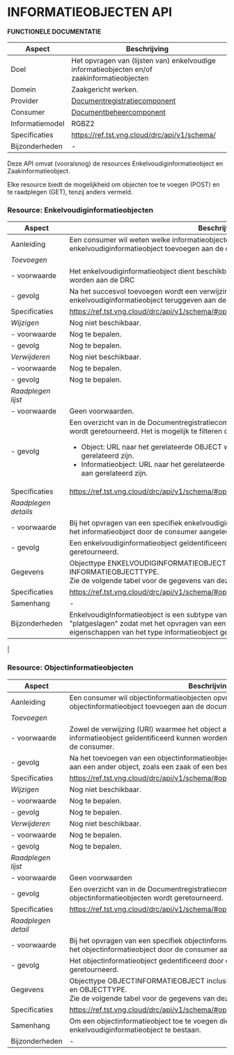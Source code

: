 INFORMATIEOBJECTEN  API
==========
**FUNCTIONELE DOCUMENTATIE**


| **Aspect**      | **Beschrijving**                                                                                                                                                                       |
|-----------------|----------------------------------------------------------------------------------------------------------------------------------------------------------------------------------------|
| Doel            | Het opvragen van (lijsten van) enkelvoudige informatieobjecten en/of zaakinformatieobjecten |
| Domein          | Zaakgericht werken.                                                                                             |
| Provider        | [Documentregistratiecomponent](https://www.gemmaonline.nl/index.php/GEMMA2/0.9/id-0e99ec6c-283a-4ec9-8efa-e11468e6b878) |
| Consumer        | [Documentbeheercomponent](https://www.gemmaonline.nl/index.php/GEMMA2/0.9/id-25ee9ea7-be66-4bdd-b40c-191777a88b35)  |
| Informatiemodel | RGBZ2  |
| Specificaties   | https://ref.tst.vng.cloud/drc/api/v1/schema/ |
| Bijzonderheden  | - |

Deze API omvat (vooralsnog) de resources Enkelvoudiginformatieobject en Zaakinformatieobject.

Elke resource biedt de mogelijkheid om objecten toe te voegen (POST) en te raadplegen (GET), tenzij anders vermeld.


### Resource: Enkelvoudiginformatieobjecten


| **Aspect**     | **Beschrijving**                                                                                                                                                                 |
|----------------|----------------------------------------------------------------------------------------------------------------------------------------------------------------------------------|
| Aanleiding     | Een consumer wil weten welke informatieobjecten bij een object horen uit of een enkelvoudiginformatieobject toevoegen aan de documentregistratiecomponent DRC.            |
| *Toevoegen*    |      |
| - voorwaarde   | Het enkelvoudiginformatieobject dient beschikbaar te zijn voordat dit toegevoegd kan worden aan de DRC         |
| - gevolg       | Na het succesvol toevoegen wordt een verwijzing in de vorm van een URI naar het enkelvoudiginformatieobject teruggeven aan de comsumer.             |
| Specificaties  | https://ref.tst.vng.cloud/drc/api/v1/schema/#operation/enkelvoudiginformatieobject_create   | 
| *Wijzigen*     | Nog niet beschikbaar.     |
| - voorwaarde   | Nog te bepalen.         |
| - gevolg       | Nog te bepalen.             |
| *Verwijderen*  | Nog niet beschikbaar.     |
| - voorwaarde   | Nog te bepalen.         |
| - gevolg       | Nog te bepalen.             |
| *Raadplegen lijst*   |      |
| - voorwaarde   | Geen voorwaarden.  |
| - gevolg       | Een overzicht van in de Documentregistratiecomponent opgeslagen informatieobjecten wordt geretourneerd. Het is mogelijk te filteren op de volgende gegevens:<br/><ul><li>Object: URL naar het gerelateerde OBJECT waar alle INFORMATIEOBJECTEN aan gerelateerd zijn.</li><li>Informatieobject: URL naar het gerelateerde INFORMATIEOBJECT waar alle OBJECTEN aan gerelateerd zijn.</li></ul>|
| Specificaties  | https://ref.tst.vng.cloud/drc/api/v1/schema/#operation/enkelvoudiginformatieobject_list   | 
| *Raadplegen details*   |      |
| - voorwaarde   | Bij het opvragen van een specifiek enkelvoudiginformatieobject moet de identificatie van het informatieobject door de consumer aangeleverd worden.     |
| - gevolg       | Een enkelvoudiginformatieobject geïdentificeerd door de aangeleverde identificatie wordt geretourneerd. |
| Gegevens       | Objecttype ENKELVOUDIGINFORMATIEOBJECT inclusief relatie naar INFORMATIEOBJECTTYPE.<br>Zie de volgende tabel voor de gegevens van deze resource                                 |
| Specificaties  | https://ref.tst.vng.cloud/drc/api/v1/schema/#operation/enkelvoudiginformatieobject_read   | 
| Samenhang      | - |
| Bijzonderheden | EnkelvoudigInformatieobject is een subtype van Informatieobject. Beide objecttypen zijn "platgeslagen" zodat met het opvragen van een enkelvoudiginformatieobject ook de eigenschappen van het type informatieobject geretourneerd worden.
|



### Resource: Objectinformatieobjecten


| **Aspect**     | **Beschrijving**                                                                                                                                                                 |
|----------------|----------------------------------------------------------------------------------------------------------------------------------------------------------------------------------|
| Aanleiding     | Een consumer wil objectinformatieobjecten opvragen uit of een objectinformatieobject toevoegen aan de documentregistratiecomponent DRC.            |
| *Toevoegen*    |      |
| - voorwaarde   | Zowel de verwijzing (URI) waarmee het object als de verwijzing (URI) waarmee het informatieobject geïdentificeerd kunnen worden moeten aangeleverd worden door de consumer.         |
| - gevolg       | Na het toevoegen van een objectinformatieobject is het informatieobject gekoppeld aan een ander object, zoals een zaak of een besluit.|
| Specificaties  | https://ref.tst.vng.cloud/drc/api/v1/schema/#operation/objectinformatieobject_create   |
| *Wijzigen*     | Nog niet beschikbaar.     |
| - voorwaarde   | Nog te bepalen.         |
| - gevolg       | Nog te bepalen.             |
| *Verwijderen*  | Nog niet beschikbaar.     |
| - voorwaarde   | Nog te bepalen.         |
| - gevolg       | Nog te bepalen.             |
| *Raadplegen lijst*   |      |
| - voorwaarde   | Geen voorwaarden   |
| - gevolg       | Een overzicht van in de Documentregistratiecomponent opgeslagen objectinformatieobjecten wordt geretourneerd. |
| Specificaties  | https://ref.tst.vng.cloud/drc/api/v1/schema/#operation/objectinformatieobject_list   |
| *Raadplegen detail*   |      |
| - voorwaarde   | Bij het opvragen van een specifiek objectinformatieobject moet de identificatie van het objectinformatieobject door de consumer aangeleverd worden.         |
| - gevolg       | Het objectinformatieobject gedentificeerd door de aangeleverde identificatie wordt geretourneerd.             |
| Gegevens       | Objecttype OBJECTINFORMATIEOBJECT inclusief relaties naar INFORMATIEOBJECT en OBJECTTYPE.<br>Zie de volgende tabel voor de gegevens van deze resource                                 |
| Specificaties  | https://ref.tst.vng.cloud/drc/api/v1/schema/#operation/objectinformatieobject_read   |
| Samenhang      | Om een objectinformatieobject toe te voegen dienen zowel het object als het enkelvoudiginformatieobject te bestaan. |
| Bijzonderheden | -  |
